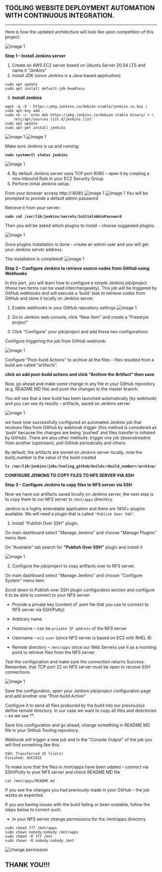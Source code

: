 ## TOOLING WEBSITE DEPLOYMENT AUTOMATION WITH CONTINUOUS INTEGRATION.
-----
Here is how the updated architecture will look like upon competition of this project:

![image 1](https://github.com/Sholly45/Project-Based-Learning/blob/main/Project%209/images/1.png)

**Step 1 – Install Jenkins server**

1. Create an AWS EC2 server based on Ubuntu Server 20.04 LTS and name it "Jenkins"
2. Install JDK (since Jenkins is a Java-based application)

```
sudo apt update
sudo apt install default-jdk-headless
```

3. **Install Jenkins**

```
wget -q -O - https://pkg.jenkins.io/debian-stable/jenkins.io.key | sudo apt-key add -
sudo sh -c 'echo deb https://pkg.jenkins.io/debian-stable binary/ > \
    /etc/apt/sources.list.d/jenkins.list'
sudo apt update
sudo apt-get install jenkins
```
![image 1](https://github.com/Sholly45/Project-Based-Learning/blob/main/Project%209/images/2.PNG)
![image 1](https://github.com/Sholly45/Project-Based-Learning/blob/main/Project%209/images/3.PNG)

Make sure Jenkins is up and running:

**`sudo systemctl status jenkins`**

![image 1](https://github.com/Sholly45/Project-Based-Learning/blob/main/Project%209/images/4.PNG)

4. By default Jenkins server uses TCP port 8080 – open it by creating a new Inbound Rule in your EC2 Security Group
5. Perform initial Jenkins setup.

From your browser access http://<Jenkins-Server-Public-IP-Address-or-Public-DNS-Name>:8080
![image 1](https://github.com/Sholly45/Project-Based-Learning/blob/main/Project%209/images/5.PNG)
![image 1](https://github.com/Sholly45/Project-Based-Learning/blob/main/Project%209/images/6.PNG)
You will be prompted to provide a default admin password



Retrieve it from your server:

**`sudo cat /var/lib/jenkins/secrets/initialAdminPassword`**

Then you will be asked which plugins to install – choose suggested plugins.

![image 1](https://github.com/Sholly45/Project-Based-Learning/blob/main/Project%209/images/7.PNG)

Once plugins installation is done – create an admin user and you will get your Jenkins server address.

The installation is completed!
![image 1](https://github.com/Sholly45/Project-Based-Learning/blob/main/Project%209/images/8.PNG)

**Step 2 – Configure Jenkins to retrieve source codes from GitHub using Webhooks**

In this part, you will learn how to configure a simple Jenkins job/project (these two terms can be used interchangeably). This job will be triggered by GitHub webhooks and will execute a ‘build’ task to retrieve codes from GitHub and store it locally on Jenkins server.

1. Enable webhooks in your GitHub repository settings
![image 1](https://github.com/Sholly45/Project-Based-Learning/blob/main/Project%209/images/9.PNG)

2. Go to Jenkins web console, click “New Item” and create a “Freestyle project”
3. Click "Configure" your job/project and add these two configurations

Configure triggering the job from GitHub webhook:

![image 1](https://github.com/Sholly45/Project-Based-Learning/blob/main/Project%209/images/10.PNG)

Configure "Post-build Actions" to archive all the files – files resulted from a build are called "artifacts".

**click on add post-build actions and click "Archive the Artifact" then save**

Now, go ahead and make some change in any file in your GitHub repository (e.g. README.MD file) and push the changes to the master branch.

You will see that a new build has been launched automatically (by webhook) and you can see its results – artifacts, saved on Jenkins server.


![image 1](https://github.com/Sholly45/Project-Based-Learning/blob/main/Project%209/images/11.PNG)


we have now successfully configured an automated Jenkins job that receives files from GitHub by webhook trigger (this method is considered as ‘push’ because the changes are being ‘pushed’ and files transfer is initiated by GitHub). There are also other methods: trigger one job (downstreadm) from another (upstream), poll GitHub periodically and others.

By default, the artifacts are stored on Jenkins server locally, note the build_number is the value of the build created

**`ls /var/lib/jenkins/jobs/tooling_github/builds/<build_number>/archive/`**




**CONFIGURE JENKINS TO COPY FILES TO NFS SERVER VIA SSH**


**Step 3 – Configure Jenkins to copy files to NFS server via SSH**


Now we have our artifacts saved locally on Jenkins server, the next step is to copy them to our NFS server to `/mnt/apps` directory.

Jenkins is a highly extendable application and there are 1400+ plugins available. We will need a plugin that is called `"Publish Over SSH"`.

1. Install "Publish Over SSH" plugin.

On main dashboard select "Manage Jenkins" and choose "Manage Plugins" menu item.

On "Available" tab search for **"Publish Over SSH"** plugin and install it

![image 1](https://github.com/Sholly45/Project-Based-Learning/blob/main/Project%209/images/13.PNG)



2. Configure the job/project to copy artifacts over to NFS server.

On main dashboard select "Manage Jenkins" and choose "Configure System" menu item.

Scroll down to Publish over SSH plugin configuration section and configure it to be able to connect to your NFS server:

* Provide a private key (content of .pem file that you use to connect to NFS server via SSH/Putty)

* Arbitrary name

* Hostname – can be `private IP address` of the NFS server

* Username – `ec2-user` (since NFS server is based on EC2 with RHEL 8)

* Remote directory – `/mnt/apps` since our Web Servers use it as a mointing point to retrieve files from the NFS server


Test the configuration and make sure the connection returns Success. Remember, that TCP port 22 on NFS server must be open to receive SSH connections.

![image 1](https://github.com/Sholly45/Project-Based-Learning/blob/main/Project%209/images/14.PNG)


Save the configuration, open your Jenkins job/project configuration page and add another one "Post-build Action"




Configure it to send all files probuced by the build into our previouslys define remote directory. In our case we want to copy all files and directories – so we use **.


Save this configuration and go ahead, change something in README.MD file in your GitHub Tooling repository.


Webhook will trigger a new job and in the "Console Output" of the job you will find something like this:

```
SSH: Transferred 25 file(s)
Finished: SUCCESS
```

To make sure that the files in /mnt/apps have been udated – connect via SSH/Putty to your NFS server and check README.MD file

```
cat /mnt/apps/README.md
```
If you see the changes you had previously made in your GitHub – the job works as expected.


If you are having issues with the build failing or been unstable, follow the steps below to correct such.

* In your NFS server change permissions for the /mnt/apps directory

```
sudo chmod 777 /mnt/apps
sudo chown nobody:nobody /mnt/apps
sudo chmod -R 777 /mnt
sudo chown -R nobody:nobody /mnt
```

![change permission](./Images/change%20permissions.PNG)


## THANK YOU!!!
   







